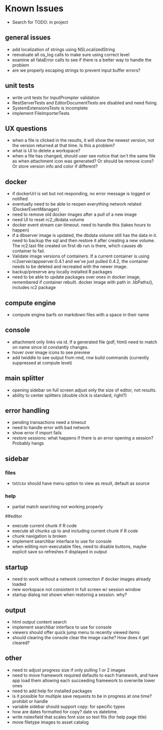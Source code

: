 # Known Issues

* Search for TODO: in project

## general issues
* add localization of strings using NSLocalizedString
* reevaluate all os_log calls to make sure using correct level
* examine all fataError calls to see if there is a better way to handle the problem
* are we properly escaping strings to prevent input buffer errors?

## unit tests
* write unit tests for InputPrompter validation
* RestServerTests and EditorDocumentTests are disabled and need fixing.
* SystemExtensionsTests is incomplete
* implement FileImporterTests

## UX questions
* when a file is clicked in the results, it will show the newest version, not the version returned at that time. Is this a problem?
* what is UI to delete a workspace?
* when a file has changed, should user see notice that isn't the same file as when attachment icon was generated? Or should be remove icons? Or store version info and color if different?

## docker
* if dockerUrl is set but not responding, no error message is logged or notified
* eventually need to be able to reopen everything network related (DockerEventManager)
* need to remove old docker images after a pull of a new image
* need UI to reset rc2_dbdata volume
* docker event stream can timeout. need to handle this (takes hours to happen)
* if a dbserver image is updated, the dbdata volume still has the data in it. need to backup the sql and then restore it after creating a new volume. The rc2.last file created on first db run is there, which causes db container to fail.
* Validate image versions of containers. If a current container is using rc2server/appserver:0.4.1 and we've just pulled 0.4.2, the container needs to be deleted and recreated with the newer image.
* backup/preserve any locally installed R packages
* need to be able to update packages over ones in docker image, remembered if container rebuilt. docker image with path in .libPaths(), includes rc2 package

## compute engine
* compute engine barfs on markdown files with a space in their name

## console
* attachment only links via id. If a generated file (pdf, html) need to match on name since id constantly changes.
* hover over image icons to see preview
* add twiddle to see output from rmd, rnw build commands (currently suppressed at compute level)

## main splitter
* opening sidebar on full screen adjust only the size of editor, not results.
* ability to center splitters (double click is standard, right?)

## error handling
* pending transactions need a timeout
* need to handle error with bad network
* show error if import fails
* restore sessions: what happens if there is an error opening a session? Probably hangs

## sidebar

### files
* txt/csv should have menu option to view as result, default as source

### help
* partial match searching not working properly

##editor
* execute current chunk if R code
* execute all chunks up to and including current chunk if R code
* chunk navigation is broken
* implement searchbar interface to use for console
* when editing non-executable files, need to disable buttons, maybe explicit save so refreshes if displayed in output

## startup
* need to work without a network connection if docker images already loaded
* new workspace not consistent in full screen w/ session window
* startup dialog not shown when restoring a session. why?

## output
* html output content search
* implement searchbar interface to use for console
* viewers should offer quick jump menu to recently viewed items
* should clearing the console clear the image cache?  How does it get cleared?

## other

* need to adjust progress size if only pulling 1 or 2 images
* need to move framework required defaults to each framework, and have app load them allowing each succeeding framework to overwrite lower ones
* need to add help for installed packages
* is it possible for multiple save requests to be in progress at one time? prohibit or handle
* variable sidebar should support copy: for specific types
* how are dates formatted for copy? date vs datetime. 
* write nstexfield that scales font size so text fits (for help page title)
* move filetype images to asset catalog


